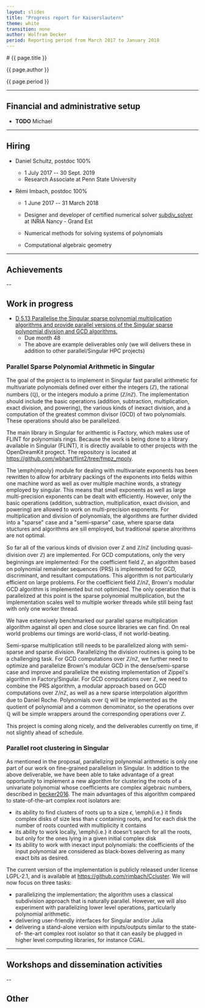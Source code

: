 ```yaml
---
layout: slides
title: "Progress report for Kaiserslautern"
theme: white
transition: none
author: Wolfram Decker
period: Reporting period from March 2017 to January 2018
---
```


<section data-markdown data-separator="^---\n" data-separator-vertical="^--\n">
# {{ page.title }}

{{ page.author }}


{{ page.period }}

---

## Financial and administrative setup

* **TODO** Michael


---
## Hiring

* Daniel Schultz, postdoc 100%
  * 1 July 2017 -- 30 Sept. 2019
  * Research Associate at Penn State University

* R&eacute;mi Imbach, postdoc 100%
   * 1 June 2017 -- 31 March 2018

   * Designer and developer of certified numerical solver [subdiv_solver](http://subdiv-solver.gforge.inria.fr/) at INRIA Nancy - Grand Est

   * Numerical methods for solving systems of polynomials

   * Computational algebraic geometry



---
## Achievements




--
## Work in progress

* [D 5.13 Parallelise the Singular sparse polynomial multiplication algorithms and provide parallel versions of the Singular sparse polynomial division and GCD algorithms.](https://github.com/OpenDreamKit/OpenDreamKit/issues/111)
  * Due month 48
  * The above are example deliverables only (we will delivers these in addition to other parallel/Singular HPC projects) 

### Parallel Sparse Polynomial Arithmetic in Singular

The goal of the project is to implement in Singular fast parallel arithmetic for multivariate polynomials defined over either the integers ($\mathbb{Z}$), the rational numbers ($\mathbb{Q}$), or the integers modulo a prime ($\mathbb{Z}/n\mathbb{Z}$). The implementation should include the basic operations (addition, subtraction, multiplication, exact division, and powering), the various kinds of inexact division, and a computation of the greatest common divisor (GCD) of two polynomials. These operations should also be parallelized.

The main library in Singular for arithemtic is Factory, which makes use of FLINT for polynomials rings. Because the work is being done to a library available in Singular (FLINT), it is directly available to other projects with the OpenDreamKit progect. The repository is located at https://github.com/wbhart/flint2/tree/fmpz_mpoly.

The \emph{mpoly} module for dealing with multivariate exponents has been rewritten to allow for arbitrary packings of the exponents into fields within one machine word as well as over multiple machine words, a strategy employed by singular. This means that small exponents as well as large multi-precision exponents can be dealt with efficiently. However, only the basic operations (addition, subtraction, multiplication, exact division, and powering) are allowed to work on multi-precision exponents. For multiplication and division of polynomials, the algorithms are further divided into a "sparse" case and a "semi-sparse" case, where sparse data stuctures and algorithms are sill employed, but traditional sparse alrorithms are not optimal.

So far all of the various kinds of division over $\mathbb{Z}$ and $\mathbb{Z}/n\mathbb{Z}$ (including quasi-division over $\mathbb{Z}$) are implemented. For GCD computations, only the very beginnings are implemented: For the coefficient field $\mathbb{Z}$, an algorithm based on polynomial remainder sequences (PRS) is implemented for GCD, discriminant, and resultant computations. This algorithm is not particularly efficient on large problems. For the coefficient field $\mathbb{Z}/n\mathbb{Z}$, Brown's modular GCD algorithm is implemented but not optimized. The only operation that is parallelized at this point is the sparse polynomial multiplication, but the implementation scales well to multiple worker threads while still being fast with only one worker thread.

We have extensively benchmarked our parallel sparse multiplication algorithm against all open and close source libraries we can find. On real world problems our timings are world-class, if not world-beating.

Semi-sparse multiplication still needs to be parallelized along with semi-sparse and sparse division. Parallelizing the division routines is going to be a challenging task. For GCD computations over $\mathbb{Z}/n\mathbb{Z}$, we further need to optimize and parallelize Brown's modular GCD in the dense/semi-sparse case and improve and parallelize the existing implementation of Zippel's algorithm in Factory/Singular. For GCD computations over $\mathbb{Z}$, we need to combine the PRS algorithm, a modular approach based on GCD computations over $\mathbb{Z}/n\mathbb{Z}$, as well as a new sparse interpolation algorithm due to Daniel Roche. Polynomials over $\mathbb{Q}$ will be implemented as the quotient of polynomial and a common denominator, so the operations over $\mathbb{Q}$ will be simple wrappers around the corresponding operations over $\mathbb{Z}$.

This project is coming along nicely, and the deliverables currently on time, if not slightly ahead of schedule.


### Parallel root clustering in Singular


As mentioned in the proposal, parallelizing polynomial arithmetic is only one part of our work on fine-grained parallelism in Singular. In addition to the above deliverable, we have been able to take advantage of a great opportunity to implement a new algorithm for clustering the roots of a univariate polynomial
whose coefficients are complex algebraic numbers, described in [becker2016](https://dl.acm.org/citation.cfm?id=2930939). The main advantages of this algorithm compared to
state-of-the-art complex root isolators are:

 - its ability to find clusters of roots up to a size $\epsilon$, \emph{i.e.} it finds complex disks of size less than $\epsilon$ containing roots, and for each disk the number of roots counted with multiplicity it contains
 - its ability to work locally, \emph{i.e.} it doesn't search for all the roots,
but only for the ones lying in a given initial complex disk
 - its ability to work with inexact input polynomials: the coefficients of the input polynomial are considered as black-boxes delivering as many exact bits as desired.

The current version of the implementation is publicly released under license LGPL-2.1, and is available at https://github.com/rimbach/Ccluster. We will now focus on three tasks:
 - parallelizing the implementation; the algorithm uses a classical subdivision
approach that is naturally parallel. However, we will also experiment with parallelizing
lower level operations, particularly polynomial arithmetic.
 - delivering user-friendly interfaces for Singular and/or Julia
 - delivering a stand-alone version with inputs/outputs similar to the state-of-
the-art complex root isolator so that it can easily be plugged in higher level
computing libraries, for instance CGAL.


---
## Workshops and dissemination activities


--
## Other



</section> 
